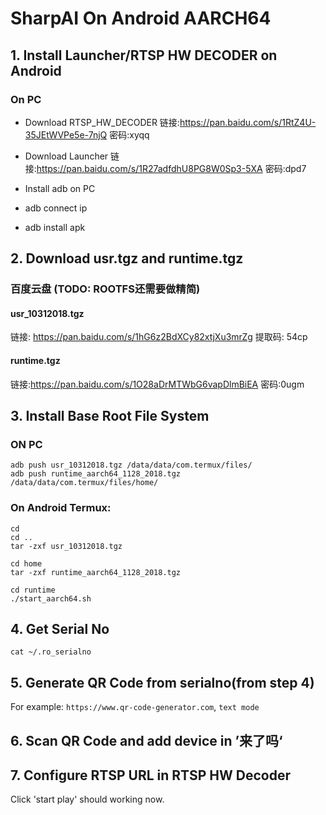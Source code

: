 # SharpAI On Android AARCH64

## 1. Install Launcher/RTSP HW DECODER on Android

### On PC
- Download RTSP_HW_DECODER 
链接:https://pan.baidu.com/s/1RtZ4U-35JEtWVPe5e-7njQ  密码:xyqq
- Download Launcher
链接:https://pan.baidu.com/s/1R27adfdhU8PG8W0Sp3-5XA  密码:dpd7
- Install adb on PC

- adb connect ip

- adb install apk

## 2. Download usr.tgz and runtime.tgz

### 百度云盘 (TODO: ROOTFS还需要做精简)
#### usr_10312018.tgz
链接: https://pan.baidu.com/s/1hG6z2BdXCy82xtjXu3mrZg 提取码: 54cp

#### runtime.tgz
链接:https://pan.baidu.com/s/1O28aDrMTWbG6vapDlmBiEA  密码:0ugm

## 3. Install Base Root File System

### ON PC
```
adb push usr_10312018.tgz /data/data/com.termux/files/
adb push runtime_aarch64_1128_2018.tgz /data/data/com.termux/files/home/
```
### On Android Termux:
```
cd 
cd ..
tar -zxf usr_10312018.tgz

cd home
tar -zxf runtime_aarch64_1128_2018.tgz

cd runtime
./start_aarch64.sh
```

## 4. Get Serial No

```
cat ~/.ro_serialno
```

## 5. Generate QR Code from serialno(from step 4)

For example: `https://www.qr-code-generator.com`, `text mode`

## 6. Scan QR Code and add device in ’来了吗‘

## 7. Configure RTSP URL in RTSP HW Decoder

Click 'start play' should working now.
